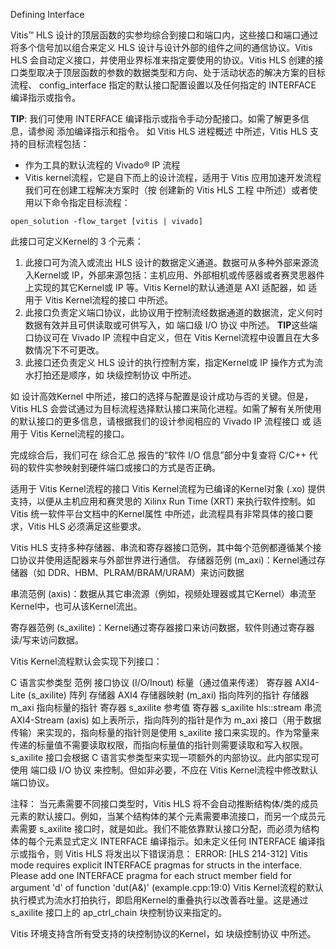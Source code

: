 Defining Interface

Vitis™ HLS 设计的顶层函数的实参均综合到接口和端口内，这些接口和端口通过将多个信号加以组合来定义 HLS 设计与设计外部的组件之间的通信协议。Vitis HLS 会自动定义接口，并使用业界标准来指定要使用的协议。Vitis HLS 创建的接口类型取决于顶层函数的参数的数据类型和方向、处于活动状态的解决方案的目标流程、 config_interface 指定的默认接口配置设置以及任何指定的 INTERFACE 编译指示或指令。

**TIP**: 我们可使用 INTERFACE 编译指示或指令手动分配接口。如需了解更多信息，请参阅 添加编译指示和指令。
如 Vitis HLS 进程概述 中所述，Vitis HLS 支持的目标流程包括：

- 作为工具的默认流程的 Vivado® IP 流程
- Vitis kernel流程，它是自下而上的设计流程，适用于 Vitis 应用加速开发流程
我们可在创建工程解决方案时（按 创建新的 Vitis HLS 工程 中所述）或者使用以下命令指定目标流程：
```
open_solution -flow_target [vitis | vivado]
```
此接口可定义Kernel的 3 个元素：
1. 此接口可为流入或流出 HLS 设计的数据定义通道。数据可从多种外部来源流入Kernel或 IP，外部来源包括：主机应用、外部相机或传感器或者赛灵思器件上实现的其它Kernel或 IP 等。Vitis Kernel的默认通道是 AXI 适配器，如 适用于 Vitis Kernel流程的接口 中所述。
2. 此接口负责定义端口协议，此协议用于控制流经数据通道的数据流，定义何时数据有效并且可供读取或可供写入，如 端口级 I/O 协议 中所述。
**TIP**这些端口协议可在 Vivado IP 流程中自定义，但在 Vitis Kernel流程中设置且在大多数情况下不可更改。
3. 此接口还负责定义 HLS 设计的执行控制方案，指定Kernel或 IP 操作方式为流水打拍还是顺序，如 块级控制协议 中所述。

如 设计高效Kernel 中所述，接口的选择与配置是设计成功与否的关键。但是，Vitis HLS 会尝试通过为目标流程选择默认接口来简化进程。如需了解有关所使用的默认接口的更多信息，请根据我们的设计参阅相应的 Vivado IP 流程接口 或 适用于 Vitis Kernel流程的接口。

完成综合后，我们可在 综合汇总 报告的“软件 I/O 信息”部分中复查将 C/C++ 代码的软件实参映射到硬件端口或接口的方式是否正确。

适用于 Vitis Kernel流程的接口
Vitis Kernel流程为已编译的Kernel对象 (.xo) 提供支持，以便从主机应用和赛灵思的 Xilinx Run Time (XRT) 来执行软件控制。如 Vitis 统一软件平台文档中的Kernel属性 中所述，此流程具有非常具体的接口要求，Vitis HLS 必须满足这些要求。

Vitis HLS 支持多种存储器、串流和寄存器接口范例，其中每个范例都遵循某个接口协议并使用适配器来与外部世界进行通信。
存储器范例 (m_axi)：Kernel通过存储器（如 DDR、HBM、PLRAM/BRAM/URAM）来访问数据

串流范例 (axis)：数据从其它串流源（例如，视频处理器或其它Kernel）串流至Kernel中，也可从该Kernel流出。

寄存器范例 (s_axilite)：Kernel通过寄存器接口来访问数据，软件则通过寄存器读/写来访问数据。

Vitis Kernel流程默认会实现下列接口：

C 语言实参类型	范例	接口协议 (I/O/Inout)
标量（通过值来传递）	寄存器	AXI4-Lite (s_axilite)
阵列	存储器	AXI4 存储器映射 (m_axi)
指向阵列的指针	存储器	m_axi
指向标量的指针	寄存器	s_axilite
参考值	寄存器	s_axilite
hls::stream	串流	AXI4-Stream (axis)
如上表所示，指向阵列的指针是作为 m_axi 接口（用于数据传输）来实现的，指向标量的指针则是使用 s_axilite 接口来实现的。作为常量来传递的标量值不需要读取权限，而指向标量值的指针则需要读取和写入权限。s_axilite 接口会根据 C 语言实参类型来实现一项额外的内部协议。此内部实现可使用 端口级 I/O 协议 来控制。但如非必要，不应在 Vitis Kernel流程中修改默认端口协议。

注释： 当元素需要不同接口类型时，Vitis HLS 将不会自动推断结构体/类的成员元素的默认接口。例如，当某个结构体的某个元素需要串流接口，而另一个成员元素需要 s_axilite 接口时，就是如此。我们不能依靠默认接口分配，而必须为结构体的每个元素显式定义 INTERFACE 编译指示。如未定义任何 INTERFACE 编译指示或指令，则 Vitis HLS 将发出以下错误消息：
ERROR: [HLS 214-312] Vitis mode requires explicit INTERFACE 
pragmas for structs in the interface. Please add one INTERFACE pragma for each struct 
member field for argument 'd' of function 'dut(A&)' (example.cpp:19:0)
Vitis Kernel流程的默认执行模式为流水打拍执行，即启用Kernel的重叠执行以改善吞吐量。这是通过 s_axilite 接口上的 ap_ctrl_chain 块控制协议来指定的。

 Vitis 环境支持含所有受支持的块控制协议的Kernel，如 块级控制协议 中所述。